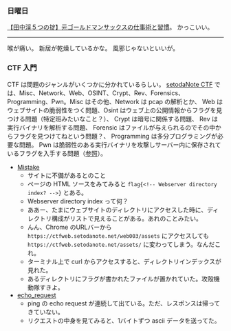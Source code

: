 ### 日曜日

[【田中渓５つの掟】元ゴールドマンサックスの仕事術と習慣](https://www.youtube.com/watch?v=pv_ytEic2Ls)。
かっこいい。

---

喉が痛い。
新居が乾燥しているかな。
風邪じゃないといいが。

### CTF 入門

CTF は問題のジャンルがいくつかに分かれているらしい。
[setodaNote CTF](https://ctfexh.setodanote.net/challenges) では、Misc、Network、Web、OSINT、Crypt、Rev、Forensics、Programming、Pwn。Misc はその他、Network は pcap の解析とか、
Web はウェブサイトの脆弱性をつく問題、Osint はウェブ上の公開情報からフラグを見つける問題（特定班みたいなこと？）、
Crypt は暗号に関係する問題、
Rev は実行バイナリを解析する問題、
Forensic はファイルが与えられるのでその中からフラグを見つけてねという問題？、
Programming は多分プログラミングが必要な問題。
Pwn は脆弱性のある実行バイナリを攻撃しサーバー内に保存されているフラグを入手する問題（[参照](https://speakerdeck.com/arata_nvm/introduction-to-pwn?slide=6)）。

- [Mistake](https://ctfexh.setodanote.net/challenges#Mistake-23)
  - サイトに不備があるとのこと
  - ページの HTML ソースをみてみると `flag{<!-- Webserver directory index? -->}` とある。
  - Webserver directory index って何？
  - ああー、たまにウェブサイトのディレクトリにアクセスした時に、ディレクトリ構成がリストで見えることがある。あれのことみたい。
  - んん、Chrome のURLバーから `https://ctfweb.setodanote.net/web003/assets` にアクセスしても `https://ctfweb.setodanote.net/assets/` に変わってしまう。なんだこれ。
  - ターミナル上で curl からアクセスすると、ディレクトリインデックスが見れた。
  - あるディレクトリにフラグが書かれたファイルが置かれていた。攻殻機動隊すきよ。
- [echo_request](https://ctfexh.setodanote.net/challenges#echo_request-64)
  - ping の echo request が連続して出ている。ただ、レスポンスは帰ってきていない。
  - リクエストの中身を見てみると、1バイトずつ ascii データを送ってた。
